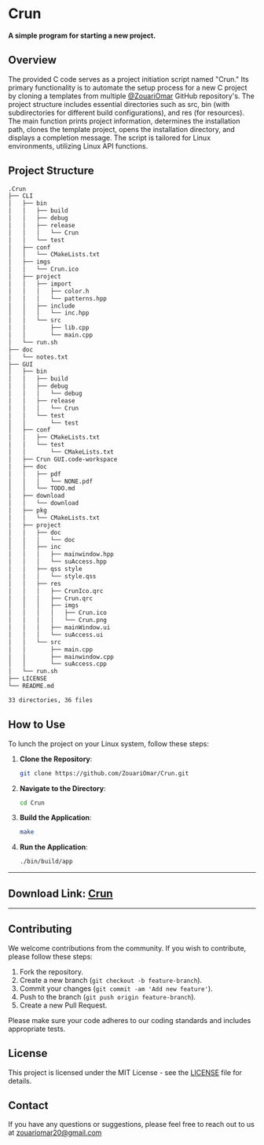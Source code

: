 <!-- @format -->

# Crun

**A simple program for starting a new project.**

## Overview

The provided C code serves as a project initiation script named "Crun." Its primary functionality is to automate the setup process for a new C project by cloning a templates from multiple [@ZouariOmar](https://github.com/ZouariOmar) GitHub repository's. The project structure includes essential directories such as src, bin (with subdirectories for different build configurations), and res (for resources). The main function prints project information, determines the installation path, clones the template project, opens the installation directory, and displays a completion message. The script is tailored for Linux environments, utilizing Linux API functions.

## Project Structure

```bash
.Crun
├── CLI
│   ├── bin
│   │   ├── build
│   │   ├── debug
│   │   ├── release
│   │   │   └── Crun
│   │   └── test
│   ├── conf
│   │   └── CMakeLists.txt
│   ├── imgs
│   │   └── Crun.ico
│   ├── project
│   │   ├── import
│   │   │   ├── color.h
│   │   │   └── patterns.hpp
│   │   ├── include
│   │   │   └── inc.hpp
│   │   └── src
│   │       ├── lib.cpp
│   │       └── main.cpp
│   └── run.sh
├── doc
│   └── notes.txt
├── GUI
│   ├── bin
│   │   ├── build
│   │   ├── debug
│   │   │   └── debug
│   │   ├── release
│   │   │   └── Crun
│   │   └── test
│   │       └── test
│   ├── conf
│   │   ├── CMakeLists.txt
│   │   └── test
│   │       └── CMakeLists.txt
│   ├── Crun GUI.code-workspace
│   ├── doc
│   │   ├── pdf
│   │   │   └── NONE.pdf
│   │   └── TODO.md
│   ├── download
│   │   └── download
│   ├── pkg
│   │   └── CMakeLists.txt
│   ├── project
│   │   ├── doc
│   │   │   └── doc
│   │   ├── inc
│   │   │   ├── mainwindow.hpp
│   │   │   └── suAccess.hpp
│   │   ├── qss style
│   │   │   └── style.qss
│   │   ├── res
│   │   │   ├── CrunIco.qrc
│   │   │   ├── Crun.qrc
│   │   │   ├── imgs
│   │   │   │   ├── Crun.ico
│   │   │   │   └── Crun.png
│   │   │   ├── mainWindow.ui
│   │   │   └── suAccess.ui
│   │   └── src
│   │       ├── main.cpp
│   │       ├── mainwindow.cpp
│   │       └── suAccess.cpp
│   └── run.sh
├── LICENSE
└── README.md

33 directories, 36 files
```

## How to Use

To lunch the project on your Linux system, follow these steps:

1. **Clone the Repository**:

   ```sh
   git clone https://github.com/ZouariOmar/Crun.git
   ```

2. **Navigate to the Directory**:

   ```sh
   cd Crun
   ```

3. **Build the Application**:

   ```sh
   make
   ```

4. **Run the Application**:

   ```sh
   ./bin/build/app
   ```

---

## Download Link: [Crun](https://www.mediafire.com/file/yufib9zbdljwy7g/Crun.zip/file)

---

## Contributing

We welcome contributions from the community. If you wish to contribute, please follow these steps:

1. Fork the repository.
2. Create a new branch (`git checkout -b feature-branch`).
3. Commit your changes (`git commit -am 'Add new feature'`).
4. Push to the branch (`git push origin feature-branch`).
5. Create a new Pull Request.

Please make sure your code adheres to our coding standards and includes appropriate tests.

## License

This project is licensed under the MIT License - see the [LICENSE](LICENSE) file for details.

## Contact

If you have any questions or suggestions, please feel free to reach out to us at [zouariomar20@gmail.com](mailto:zouariomar20@gmail.com)
